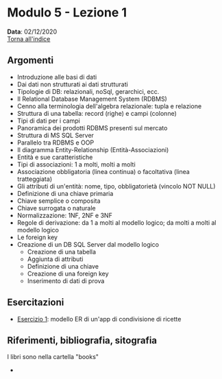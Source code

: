 # Modulo 5 - Lezione 1

__Data__: 02/12/2020  
[Torna all'indice](/README.md)  

## Argomenti

- Introduzione alle basi di dati
- Dai dati non strutturati ai dati strutturati
- Tipologie di DB: relazionali, noSql, gerarchici, ecc.
- Il Relational Database Management System (RDBMS)
- Cenno alla terminologia dell'algebra relazionale: tupla e relazione
- Struttura di una tabella: record (righe) e campi (colonne)
- Tipi di dati per i campi
- Panoramica dei prodotti RDBMS presenti sul mercato
- Struttura di MS SQL Server
- Parallelo tra RDBMS e OOP
- Il diagramma Entity-Relationship (Entità-Associazioni)
- Entità e sue caratteristiche
- Tipi di associazioni: 1 a molti, molti a molti
- Associazione obbligatoria (linea continua) o facoltativa (linea tratteggiata)
- Gli attributi di un'entità: nome, tipo, obbligatorietà (vincolo NOT NULL)
- Definizione di una chiave primaria
- Chiave semplice o composita
- Chiave surrogata o naturale
- Normalizzazione: 1NF, 2NF e 3NF
- Regole di derivazione: da 1 a molti al modello logico; da molti a molti al modello logico
- Le foreign key
- Creazione di un DB SQL Server dal modello logico
  - Creazione di una tabella
  - Aggiunta di attributi
  - Definizione di una chiave
  - Creazione di una foreign key
  - Inserimento di dati di prova

## Esercitazioni

- [Esercizio 1](/modulo-05/esercizio-1.md): modello ER di un'app di condivisione di ricette

## Riferimenti, bibliografia, sitografia

I libri sono nella cartella "books"

- 